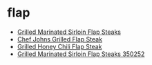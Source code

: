 # flap

 * [Grilled Marinated Sirloin Flap Steaks](../../index/g/grilled-marinated-sirloin-flap-steaks-350252.json)
 * [Chef Johns Grilled Flap Steak](../../index/c/chef-johns-grilled-flap-steak.json)
 * [Grilled Honey Chili Flap Steak](../../index/g/grilled-honey-chili-flap-steak.json)
 * [Grilled Marinated Sirloin Flap Steaks 350252](../../index/g/grilled-marinated-sirloin-flap-steaks-350252.json)
